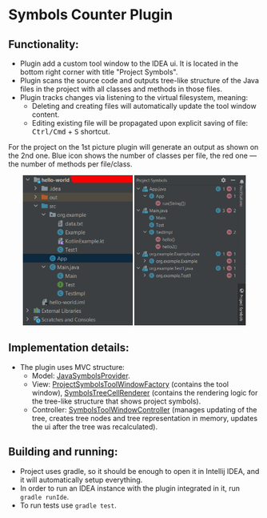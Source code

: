 # Symbols Counter Plugin

## Functionality:
- Plugin add a custom tool window to the IDEA ui. It is located in the bottom right corner with title "Project Symbols".
- Plugin scans the source code and outputs tree-like structure of the Java files in the project with all classes and methods in those files.
- Plugin tracks changes via listening to the virtual filesystem, meaning:
  - Deleting and creating files will automatically update the tool window content.
  - Editing existing file will be propagated upon explicit saving of file: <kbd>Ctrl/Cmd</kbd> + <kbd>S</kbd> shortcut.

For the project on the 1st picture plugin will generate an output as shown on the 2nd one. Blue icon shows the number of classes per file, the red one — the number of methods per file/class.
<div style="text-align: center;">
    <img height="300" src="readme/imgs/functionality-1-1.png" />
    <img height="300" src="readme/imgs/functionality-1-2.png" />
</div>

## Implementation details:
- The plugin uses MVC structure:
  - Model: [JavaSymbolsProvider](./src/main/java/symbolcounterplugin/model/JavaSymbolsProvider.java).
  - View: [ProjectSymbolsToolWindowFactory](./src/main/java/symbolcounterplugin/ui/ProjectSymbolsToolWindowFactory.java) (contains the tool window), [SymbolsTreeCellRenderer](./src/main/java/symbolcounterplugin/ui/SymbolsTreeCellRenderer.java) (contains the rendering logic for the tree-like structure that shows project symbols).
  - Controller: [SymbolsToolWindowController](./src/main/java/symbolcounterplugin/controller/SymbolsToolWindowController.java) (manages updating of the tree, creates tree nodes and tree representation in memory, updates the ui after the tree was recalculated).

## Building and running:
- Project uses gradle, so it should be enough to open it in Intellij IDEA, and it will automatically setup everything.
- In order to run an IDEA instance with the plugin integrated in it, run `gradle runIde`.
- To run tests use `gradle test`.